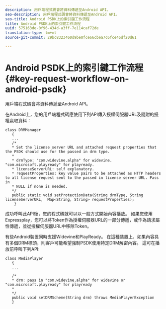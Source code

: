 ```yaml
---
description: 用戶端程式碼會將資料傳遞至Android API。
seo-description: 用戶端程式碼會將資料傳遞至Android API。
seo-title: Android PSDK上的索引鍵工作流程
title: Android PSDK上的索引鍵工作流程
uuid: 575163de-0f96-434d-a3ff-7e114caf72de
translation-type: tm+mt
source-git-commit: 29bc8323460d9be0fce66cbea7c6fce46df20d61

---
```



# Android PSDK上的索引鍵工作流程{#key-request-workflow-on-android-psdk}

用戶端程式碼會將資料傳遞至Android API。

在Android上，您的用戶端程式碼應使用下列API傳入授權伺服器URL及隨附的授權贏取資料：

```
class DRMManager 
   { 
   ... 
   /* 
   * Set the license server URL and attached request properties that the PSDK should use for the passed in drm type.  
   * 
   * drmType: "com.widevine.alpha" for widevine. "com.microsoft.playready" for playready. 
   * licenseServerURL: self explanatory.  
   * requestProperties: key value pairs to be attached as HTTP headers to all license request sent to the passed in license server URL. Pass in 
   * NULL if none is needed.  
   */ 
   public static void setProtectionData(String drmType, String licenseServerURL,  Map<String, String> requestProperties); 
    }
```

成功呼叫此API後，您的程式碼就可以以一般方式開始內容播放。 如果您使用Expressplay，您可以將Token作為授權伺服器URL的一部分傳遞，或作為請求屬性傳遞，並從授權伺服器URL中移除Token。

有些Android裝置同時支援Widevine和PlayReady。 在這種裝置上，如果內容具有多個DRM標頭，則客戶可能希望強制PSDK使用特定DRM解密內容。 這可在播放前呼叫下列API:

```
class MediaPlayer 
   { 
   ... 
    
   /* 
   * drm: pass in "com.widevine.alpha" for widevine or "com.microsoft.playready" for playready 
   * 
   */ 
   public void setDRMScheme(String drm) throws MediaPlayerException 
   }
```

